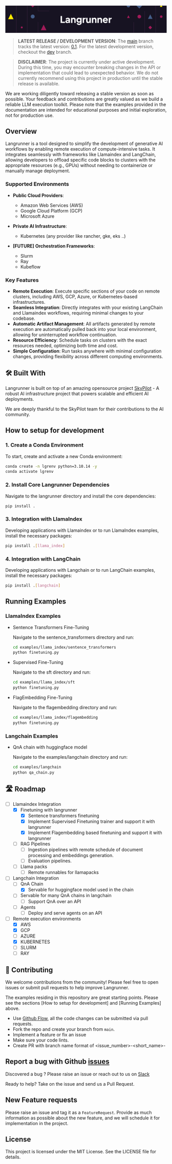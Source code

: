 ![Langrunner](images/title.png)

> **LATEST RELEASE / DEVELOPMENT VERSION**: The [main](https://github.com/dkubeai/langrunner/tree/main) branch tracks the latest version: [0.1](https://github.com/dkubeai/langrunner/tree/v0.9.1.1). For the latest development version, checkout the [dev](https://github.com/dkubeai/langrunner/tree/dev) branch.

> **DISCLAIMER**: The project is currently under active development. During this time, you may encounter breaking changes in the API or implementation that could lead to unexpected behavior. We do not currently recommend using this project in production until the stable release is available.

We are working diligently toward releasing a stable version as soon as possible. Your feedback and contributions are greatly valued as we build a reliable LLM execution toolkit. Please note that the examples provided in the documentation are intended for educational purposes and initial exploration, not for production use.

## Overview

Langrunner is a tool designed to simplify the development of generative AI workflows by enabling remote execution of compute-intensive tasks. It integrates seamlessly with frameworks like Llamaindex and LangChain, allowing developers to offload specific code blocks to clusters with the appropriate resources (e.g., GPUs) without needing to containerize or manually manage deployment.

### Supported Environments

- **Public Cloud Providers**:  
  - Amazon Web Services (AWS)  
  - Google Cloud Platform (GCP)  
  - Microsoft Azure  

- **Private AI Infrastructure**:  
  - Kubernetes (any provider like rancher, gke, eks ..)

- **[FUTURE]  Orchestration Frameworks**:  
  - Slurm  
  - Ray
  - Kubeflow

### Key Features

- **Remote Execution**: Execute specific sections of your code on remote clusters, including AWS, GCP, Azure, or Kubernetes-based infrastructures.
- **Seamless Integration**: Directly integrates with your existing LangChain and Llamaindex workflows, requiring minimal changes to your codebase.
- **Automatic Artifact Management**: All artifacts generated by remote execution are automatically pulled back into your local environment, allowing for uninterrupted workflow continuation.
- **Resource Efficiency**: Schedule tasks on clusters with the exact resources needed, optimizing both time and cost.
- **Simple Configuration**: Run tasks anywhere with minimal configuration changes, providing flexibility across different computing environments.

## 🛠️ Built With

Langrunner is built on top of an amazing opensource project [SkyPilot](https://skypilot.readthedocs.io/) - A robust AI infrastructure project that powers scalable and efficient AI deployments.

We are deeply thankful to the SkyPilot team for their contributions to the AI community.

## How to setup for development

### 1. Create a Conda Environment

To start, create and activate a new Conda environment:

```bash
conda create -n lgrenv python=3.10.14 -y
conda activate lgrenv
```

### 2. Install Core Langrunner Dependencies

Navigate to the langrunner directory and install the core dependencies:

```bash
pip install .
```

### 3. Integration with LlamaIndex

Developing applications with Llamaindex or to run LlamaIndex examples, install the necessary packages:

```bash
pip install .[llama_index]
```

### 4. Integration with LangChain

Developing applications with Langchain or to run LangChain examples, install the necessary packages:

```bash
pip install .[langchain]
```

## Running Examples

### LlamaIndex Examples

- Sentence Transformers Fine-Tuning
  
  Navigate to the sentence_transformers directory and run:

  ```bash
  cd examples/llama_index/sentence_transformers
  python finetuning.py
  ```

- Supervised Fine-Tuning
  
  Navigate to the sft directory and run:

  ```bash
  cd examples/llama_index/sft
  python finetuning.py
  ```

- FlagEmbedding Fine-Tuning
  
  Navigate to the flagembedding directory and run:

  ```bash
  cd examples/llama_index/flagembedding
  python finetuning.py
  ```

### Langchain Examples

- QnA chain with huggingface model
  
  Navigate to the examples/langchain directory and run:

  ```bash
  cd examples/langchain
  python qa_chain.py
  ```

## 🛣️ Roadmap
- [ ] Llamaindex Integration
  - [x] Finetuning with langrunner
    - [x] Sentence transformers finetuning
    - [x] Implement Supervised Finetuning trainer and support it with langrunner
    - [x] Implement Flagembedding based finetuning and support it with langrunner
  - [ ] RAG Pipelines
    - [ ] Ingestion pipelines with remote schedule of document processing and embeddings generation.
    - [ ] Evaluation pipelines.
  - [ ] Llama packs
    - [ ] Remote runnables for llamapacks
- [ ] Langchain Integration
  - [ ] QnA Chain
    - [x] Servable for huggingface model used in the chain
  - [ ] Servable for many QnA chains in langchain
    - [ ] Support QnA over an API
  - [ ] Agents
    - [ ] Deploy and serve agents on an API
- [ ] Remote execution environments
  - [x] AWS
  - [x] GCP
  - [ ] AZURE
  - [x] KUBERNETES
  - [ ] SLURM
  - [ ] RAY

## 🤝 Contributing
We welcome contributions from the community! Please feel free to open issues or submit pull requests to help improve Langrunner.

The examples residing in this repository are great starting points. Please see the sections [How to setup for development] and [Running Examples] above.

- Use [Github Flow](https://docs.github.com/en/get-started/using-github/github-flow), all the code changes can be submitted via pull requests.
- Fork the repo and create your branch from `main`.
- Implement a feature or fix an issue
- Make sure your code lints.
- Create PR with branch name format of <issue_number>-<short_name>-

## Report a bug with Github [issues](https://github.com/dkubeai/langrunner/issues)

Discovered a bug ? Please raise an issue or reach out to us on [Slack](https://slack.com/invite/dkubeai/langrunner)

Ready to help? Take on the issue and send us a Pull Request.

## New Feature requests

Please raise an issue and tag it as a `FeatureRequest`. Provide as much information as possible about the new feature, and we will schedule it for implementation in the project.

## License
This project is licensed under the MIT License. See the LICENSE file for details.
